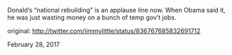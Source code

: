 Donald’s “national rebuilding” is an applause line now. When Obama said it, he was just wasting money on a bunch of temp gov’t jobs. 

original: http://twitter.com/jimmylittle/status/836767685832691712 

February 28, 2017